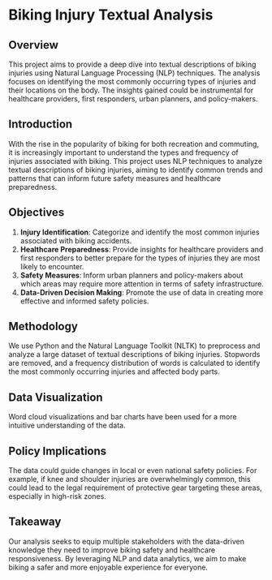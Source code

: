 # Biking Injury Textual Analysis

## Overview

This project aims to provide a deep dive into textual descriptions of biking injuries using Natural Language Processing (NLP) techniques. The analysis focuses on identifying the most commonly occurring types of injuries and their locations on the body. The insights gained could be instrumental for healthcare providers, first responders, urban planners, and policy-makers.

## Introduction

With the rise in the popularity of biking for both recreation and commuting, it is increasingly important to understand the types and frequency of injuries associated with biking. This project uses NLP techniques to analyze textual descriptions of biking injuries, aiming to identify common trends and patterns that can inform future safety measures and healthcare preparedness.

## Objectives

1. **Injury Identification**: Categorize and identify the most common injuries associated with biking accidents.
2. **Healthcare Preparedness**: Provide insights for healthcare providers and first responders to better prepare for the types of injuries they are most likely to encounter.
3. **Safety Measures**: Inform urban planners and policy-makers about which areas may require more attention in terms of safety infrastructure.
4. **Data-Driven Decision Making**: Promote the use of data in creating more effective and informed safety policies.

## Methodology

We use Python and the Natural Language Toolkit (NLTK) to preprocess and analyze a large dataset of textual descriptions of biking injuries. Stopwords are removed, and a frequency distribution of words is calculated to identify the most commonly occurring injuries and affected body parts.

## Data Visualization

Word cloud visualizations and bar charts have been used for a more intuitive understanding of the data. 

## Policy Implications

The data could guide changes in local or even national safety policies. For example, if knee and shoulder injuries are overwhelmingly common, this could lead to the legal requirement of protective gear targeting these areas, especially in high-risk zones.

## Takeaway

Our analysis seeks to equip multiple stakeholders with the data-driven knowledge they need to improve biking safety and healthcare responsiveness. By leveraging NLP and data analytics, we aim to make biking a safer and more enjoyable experience for everyone.

